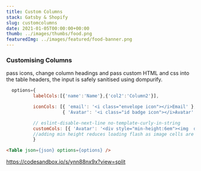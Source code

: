 ```yaml
---
title: Custom Columns
stack: Gatsby & Shopify
slug: customcolumns
date: 2021-01-05T00:00:00+00:00
thumb: ../images/thumbs/food.png
featuredImg: ../images/featured/food-banner.png
---
```


### Customising Columns

pass icons, change column headings and pass custom HTML and css into the table headers, the input is safely sanitised using dompurify.


 ```js
   options={
           labelCols:[{'name':'Name'},{'col2':'Column2'}],

           iconCols: [{ 'email': '<i class="envelope icon"></i>Email' },
                      { 'Avatar': '<i class="id badge icon"></i>Avatar' }],

           // eslint-disable-next-line no-template-curly-in-string
           customCols: [{ 'Avatar': '<div style="min-height:6em"><img  decoding="async" src=${Avatar}></img></div' }] 
           //adding min height reduces loading flash as image cells are not resized vertically
           }
```
```html
<Table json={json} options={options} />
```
https://codesandbox.io/s/ynn88nx9x?view=split
